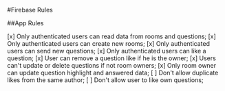 #Firebase Rules

##App Rules

[x] Only authenticated users can read data from rooms and questions;
[x] Only authenticated users can create new rooms;
[x] Only authenticated users can send new questions;
[x] Only authenticated users can like a question;
[x] User can remove a question like if he is the owner;
[x] Users can't update or delete questions if not room owners;
[x] Only room owner can update question highlight and answered data;
[ ] Don't allow duplicate likes from the same author;
[ ] Don't allow user to like own questions;

